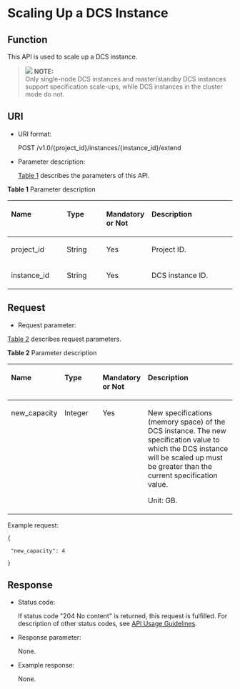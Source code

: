 # Scaling Up a DCS Instance<a name="EN-US_TOPIC_0237964359"></a>

## Function<a name="section2794612"></a>

This API is used to scale up a DCS instance.

>![](/images/icon-note.gif) **NOTE:**   
>Only single-node DCS instances and master/standby DCS instances support specification scale-ups, while DCS instances in the cluster mode do not.  

## URI<a name="section25151514"></a>

-   URI format:

    POST /v1.0/\{project\_id\}/instances/\{instance\_id\}/extend

-   Parameter description:

    [Table 1](#d0e3342)  describes the parameters of this API.


**Table  1**  Parameter description

<a name="d0e3342"></a>
<table><thead align="left"><tr id="row11137969"><th class="cellrowborder" valign="top" width="25.252525252525253%" id="mcps1.2.5.1.1"><p id="p29760277"><a name="p29760277"></a><a name="p29760277"></a>Name</p>
</th>
<th class="cellrowborder" valign="top" width="18.181818181818183%" id="mcps1.2.5.1.2"><p id="p61772230"><a name="p61772230"></a><a name="p61772230"></a>Type</p>
</th>
<th class="cellrowborder" valign="top" width="17.17171717171717%" id="mcps1.2.5.1.3"><p id="p37494699"><a name="p37494699"></a><a name="p37494699"></a>Mandatory or Not</p>
</th>
<th class="cellrowborder" valign="top" width="39.39393939393939%" id="mcps1.2.5.1.4"><p id="p17171756"><a name="p17171756"></a><a name="p17171756"></a>Description</p>
</th>
</tr>
</thead>
<tbody><tr id="row48735027"><td class="cellrowborder" valign="top" width="25.252525252525253%" headers="mcps1.2.5.1.1 "><p id="p55223077"><a name="p55223077"></a><a name="p55223077"></a>project_id</p>
</td>
<td class="cellrowborder" valign="top" width="18.181818181818183%" headers="mcps1.2.5.1.2 "><p id="p43884268"><a name="p43884268"></a><a name="p43884268"></a>String</p>
</td>
<td class="cellrowborder" valign="top" width="17.17171717171717%" headers="mcps1.2.5.1.3 "><p id="p64964848"><a name="p64964848"></a><a name="p64964848"></a>Yes</p>
</td>
<td class="cellrowborder" valign="top" width="39.39393939393939%" headers="mcps1.2.5.1.4 "><p id="p27661336"><a name="p27661336"></a><a name="p27661336"></a>Project ID.</p>
</td>
</tr>
<tr id="row47625437"><td class="cellrowborder" valign="top" width="25.252525252525253%" headers="mcps1.2.5.1.1 "><p id="p32455223"><a name="p32455223"></a><a name="p32455223"></a>instance_id</p>
</td>
<td class="cellrowborder" valign="top" width="18.181818181818183%" headers="mcps1.2.5.1.2 "><p id="p11627434"><a name="p11627434"></a><a name="p11627434"></a>String</p>
</td>
<td class="cellrowborder" valign="top" width="17.17171717171717%" headers="mcps1.2.5.1.3 "><p id="p2298077"><a name="p2298077"></a><a name="p2298077"></a>Yes</p>
</td>
<td class="cellrowborder" valign="top" width="39.39393939393939%" headers="mcps1.2.5.1.4 "><p id="p51926520"><a name="p51926520"></a><a name="p51926520"></a>DCS instance ID.</p>
</td>
</tr>
</tbody>
</table>

## Request<a name="section25037038"></a>

-   Request parameter:

[Table 2](#d0e3402)  describes request parameters.

**Table  2**  Parameter description

<a name="d0e3402"></a>
<table><thead align="left"><tr id="row56907078"><th class="cellrowborder" valign="top" width="19%" id="mcps1.2.5.1.1"><p id="p46070597"><a name="p46070597"></a><a name="p46070597"></a>Name</p>
</th>
<th class="cellrowborder" valign="top" width="19%" id="mcps1.2.5.1.2"><p id="p40730901"><a name="p40730901"></a><a name="p40730901"></a>Type</p>
</th>
<th class="cellrowborder" valign="top" width="13%" id="mcps1.2.5.1.3"><p id="p10868702"><a name="p10868702"></a><a name="p10868702"></a>Mandatory or Not</p>
</th>
<th class="cellrowborder" valign="top" width="49%" id="mcps1.2.5.1.4"><p id="p7949639"><a name="p7949639"></a><a name="p7949639"></a>Description</p>
</th>
</tr>
</thead>
<tbody><tr id="row39940984"><td class="cellrowborder" valign="top" width="19%" headers="mcps1.2.5.1.1 "><p id="p13994266"><a name="p13994266"></a><a name="p13994266"></a>new_capacity</p>
</td>
<td class="cellrowborder" valign="top" width="19%" headers="mcps1.2.5.1.2 "><p id="p59793748"><a name="p59793748"></a><a name="p59793748"></a>Integer</p>
</td>
<td class="cellrowborder" valign="top" width="13%" headers="mcps1.2.5.1.3 "><p id="p11455439"><a name="p11455439"></a><a name="p11455439"></a>Yes</p>
</td>
<td class="cellrowborder" valign="top" width="49%" headers="mcps1.2.5.1.4 "><p id="p55475379"><a name="p55475379"></a><a name="p55475379"></a>New specifications (memory space) of the DCS instance. The new specification value to which the DCS instance will be scaled up must be greater than the current specification value.</p>
<p id="p29516363"><a name="p29516363"></a><a name="p29516363"></a>Unit: GB.</p>
</td>
</tr>
</tbody>
</table>

Example request:

```
{ 
```

```
 "new_capacity": 4 
```

```
}
```

## Response<a name="section24006753"></a>

-   Status code:

    If status code "204 No content" is returned, this request is fulfilled. For description of other status codes, see  [API Usage Guidelines](api-usage-guidelines.md).

-   Response parameter:

    None.

-   Example response:

    None.



